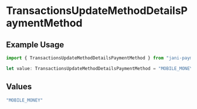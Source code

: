 # TransactionsUpdateMethodDetailsPaymentMethod

## Example Usage

```typescript
import { TransactionsUpdateMethodDetailsPaymentMethod } from "jani-payments/models/operations";

let value: TransactionsUpdateMethodDetailsPaymentMethod = "MOBILE_MONEY";
```

## Values

```typescript
"MOBILE_MONEY"
```